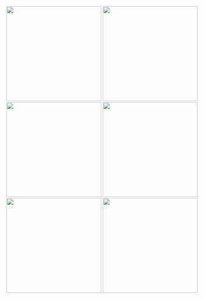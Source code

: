 <img src="https://github.com/Bhavin1313/Bhavin_Labwork_5_2_flutter_app/assets/99348404/3d82f253-a6d5-4940-84b5-1056da179f8c" width="250px">
<img src="https://github.com/Bhavin1313/Bhavin_Labwork_5_2_flutter_app/assets/99348404/67ee7ec9-18ab-4f37-ab13-d796c3d20a6c" width="250px">
<img src="https://github.com/Bhavin1313/Bhavin_Labwork_5_2_flutter_app/assets/99348404/f0eea20b-b6c5-4f6a-b366-f0d6d7ad22ff" width="250px">
<img src="https://github.com/Bhavin1313/Bhavin_Labwork_5_2_flutter_app/assets/99348404/d72e4c2e-1eef-4567-9c85-8c137531ff52" width="250px">
<img src="https://github.com/Bhavin1313/Bhavin_Labwork_5_2_flutter_app/assets/99348404/c4df948a-ff15-4c9f-9413-1054e27f2948" width="250px">
<img src="https://github.com/Bhavin1313/Bhavin_Labwork_5_2_flutter_app/assets/99348404/edd7f35b-f122-4d99-9fb8-77355dddd8ee" width="250px">
